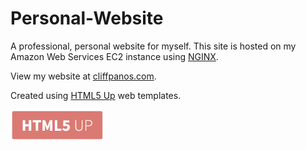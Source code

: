# Personal-Website
A professional, personal website for myself.
This site is hosted on my Amazon Web Services EC2 instance using [NGINX](https://www.nginx.com/products).

View my website at [cliffpanos.com](http://www.cliffpanos.com).

Created using [HTML5 Up](https://html5up.net "HTML5 UP!") web templates.
<p align="left">
    <img src="html5-up/html5logo.png" width=150em>
</p>
